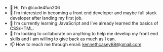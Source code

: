 - 👋 Hi, I’m @code4fun206
- 👀 I’m interested in becoming a front end developer and maybe full stack developer after landing my first job.
- 🌱 I’m currently learning JavaScript and I've already learned the basics of CSS/HTML.
- 💞️ I’m looking to collaborate on anything to help me develop my front end skills and I am willing to give back as much as I can.
- 📫 How to reach me through email: kennethcasey88@gmail.com

<!---
code4fun206/code4fun206 is a ✨ special ✨ repository because its `README.md` (this file) appears on your GitHub profile.
You can click the Preview link to take a look at your changes.
--->
